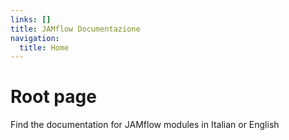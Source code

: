 ```yaml
---
links: []
title: JAMflow Documentazione
navigation:
  title: Home
---
```


# Root page

Find the documentation for JAMflow modules in Italian or English
